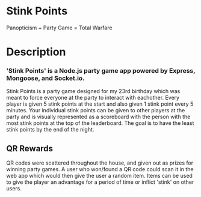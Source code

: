 # Stink Points
Panopticism + Party Game = Total Warfare

# Description
### 'Stink Points' is a Node.js party game app powered by Express, Mongoose, and Socket.io. 

Stink Points is a party game designed for my 23rd birthday which was meant to force everyone at the party to interact with eachother. 
Every player is given 5 stink points at the start and also given 1 stink point every 5 minutes. Your individual stink points can be given to other players at the party and is visually represented as a scoreboard with the person with the most stink points at the top of the leaderboard. The goal is to have the least stink points by the end of the night.

## QR Rewards

QR codes were scattered throughout the house, and given out as prizes for winning party games. A user who won/found a QR code could scan it in the web app which would then give the user a random item. Items can be used to give the player an advantage for a period of time or inflict 'stink' on other users.

